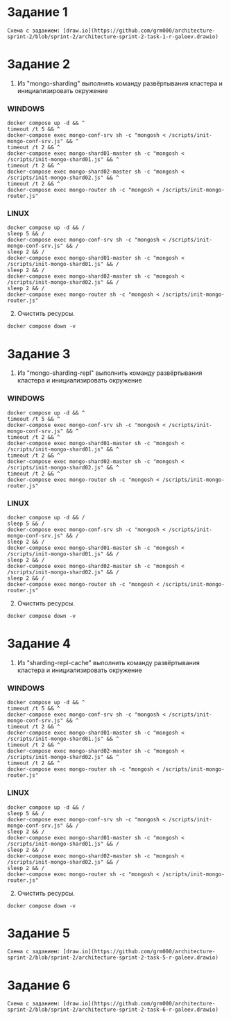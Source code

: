 # Задание 1
    
    Схема с заданием: [draw.io](https://github.com/grm000/architecture-sprint-2/blob/sprint-2/architecture-sprint-2-task-1-r-galeev.drawio)


# Задание 2

1. Из "mongo-sharding" выполнить команду развёртывания кластера и инициализировать окружение

### WINDOWS

```shell 
docker compose up -d && ^
timeout /t 5 && ^
docker-compose exec mongo-conf-srv sh -c "mongosh < /scripts/init-mongo-conf-srv.js" && ^
timeout /t 2 && ^
docker-compose exec mongo-shard01-master sh -c "mongosh < /scripts/init-mongo-shard01.js" && ^
timeout /t 2 && ^
docker-compose exec mongo-shard02-master sh -c "mongosh < /scripts/init-mongo-shard02.js" && ^
timeout /t 2 && ^
docker-compose exec mongo-router sh -c "mongosh < /scripts/init-mongo-router.js"
```
### LINUX

```shell 
docker compose up -d && /
sleep 5 && /
docker-compose exec mongo-conf-srv sh -c "mongosh < /scripts/init-mongo-conf-srv.js" && /
sleep 2 && /
docker-compose exec mongo-shard01-master sh -c "mongosh < /scripts/init-mongo-shard01.js" && /
sleep 2 && /
docker-compose exec mongo-shard02-master sh -c "mongosh < /scripts/init-mongo-shard02.js" && /
sleep 2 && /
docker-compose exec mongo-router sh -c "mongosh < /scripts/init-mongo-router.js"
```

2. Очистить ресурсы.
```shell
docker compose down -v
```

# Задание 3

1. Из "mongo-sharding-repl" выполнить команду развёртывания кластера и инициализировать окружение

### WINDOWS

```shell 
docker compose up -d && ^
timeout /t 5 && ^
docker-compose exec mongo-conf-srv sh -c "mongosh < /scripts/init-mongo-conf-srv.js" && ^
timeout /t 2 && ^
docker-compose exec mongo-shard01-master sh -c "mongosh < /scripts/init-mongo-shard01.js" && ^
timeout /t 2 && ^
docker-compose exec mongo-shard02-master sh -c "mongosh < /scripts/init-mongo-shard02.js" && ^
timeout /t 2 && ^
docker-compose exec mongo-router sh -c "mongosh < /scripts/init-mongo-router.js"
```
### LINUX

```shell 
docker compose up -d && /
sleep 5 && /
docker-compose exec mongo-conf-srv sh -c "mongosh < /scripts/init-mongo-conf-srv.js" && /
sleep 2 && /
docker-compose exec mongo-shard01-master sh -c "mongosh < /scripts/init-mongo-shard01.js" && /
sleep 2 && /
docker-compose exec mongo-shard02-master sh -c "mongosh < /scripts/init-mongo-shard02.js" && /
sleep 2 && /
docker-compose exec mongo-router sh -c "mongosh < /scripts/init-mongo-router.js"
```

2. Очистить ресурсы.

```shell
docker compose down -v
```

# Задание 4

1. Из "sharding-repl-cache" выполнить команду развёртывания кластера и инициализировать окружение

### WINDOWS

```shell 
docker compose up -d && ^
timeout /t 5 && ^
docker-compose exec mongo-conf-srv sh -c "mongosh < /scripts/init-mongo-conf-srv.js" && ^
timeout /t 2 && ^
docker-compose exec mongo-shard01-master sh -c "mongosh < /scripts/init-mongo-shard01.js" && ^
timeout /t 2 && ^
docker-compose exec mongo-shard02-master sh -c "mongosh < /scripts/init-mongo-shard02.js" && ^
timeout /t 2 && ^
docker-compose exec mongo-router sh -c "mongosh < /scripts/init-mongo-router.js"
```
### LINUX

```shell 
docker compose up -d && /
sleep 5 && /
docker-compose exec mongo-conf-srv sh -c "mongosh < /scripts/init-mongo-conf-srv.js" && /
sleep 2 && /
docker-compose exec mongo-shard01-master sh -c "mongosh < /scripts/init-mongo-shard01.js" && /
sleep 2 && /
docker-compose exec mongo-shard02-master sh -c "mongosh < /scripts/init-mongo-shard02.js" && /
sleep 2 && /
docker-compose exec mongo-router sh -c "mongosh < /scripts/init-mongo-router.js"
```

2. Очистить ресурсы.

```shell
docker compose down -v
```

# Задание 5

    Схема с заданием: [draw.io](https://github.com/grm000/architecture-sprint-2/blob/sprint-2/architecture-sprint-2-task-5-r-galeev.drawio)

# Задание 6

    Схема с заданием: [draw.io](https://github.com/grm000/architecture-sprint-2/blob/sprint-2/architecture-sprint-2-task-6-r-galeev.drawio)
